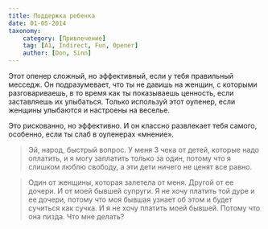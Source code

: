 ```yaml
---
title: Поддержка ребенка
date: 01-05-2014
taxonomy:
    category: [Привлечение]
    tag: [A1, Indirect, Fun, Opener]
    author: [Don, Sinn]
---
```


Этот опенер сложный, но эффективный, если у тебя правильный месседж. Он подразумевает, что ты не давишь на женщин, с которыми разговариваешь, в то время как ты показываешь ценность, если заставляешь их улыбаться. Только используй этот оупенер, если женщины улыбаются и настроены на веселье.

Это рискованно, но эффективно. И он классно развлекает тебя самого, особенно, если ты слаб в оупенерах «мнение».

> Эй, народ, быстрый вопрос. У меня 3 чека от детей, которые надо оплатить, и я могу заплатить только за один, потому что я слишком люблю свободу, а эти дети ничего не ценят все равно.

> Один от женщины, которая залетела от меня. Другой от ее дочери. И от моей бывшей супруги. Я не хочу платить той дуре и ее дочери, потому что моя бывшая узнает об этом и будет сучиться как сучка. И я не хочу платить моей бывшей. Потому что она пизда. Что мне делать?